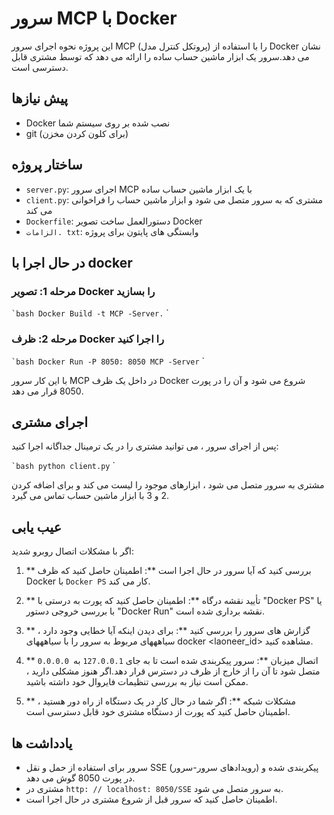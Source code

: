 # سرور MCP با Docker

این پروژه نحوه اجرای سرور MCP (پروتکل کنترل مدل) را با استفاده از Docker نشان می دهد.سرور یک ابزار ماشین حساب ساده را ارائه می دهد که توسط مشتری قابل دسترسی است.

## پیش نیازها

- Docker نصب شده بر روی سیستم شما
- git (برای کلون کردن مخزن)

## ساختار پروژه

- `server.py`: اجرای سرور MCP با یک ابزار ماشین حساب ساده
- `client.py`: مشتری که به سرور متصل می شود و ابزار ماشین حساب را فراخوانی می کند
- `Dockerfile`: دستورالعمل ساخت تصویر Docker
- `الزامات. txt`: وابستگی های پایتون برای پروژه

## در حال اجرا با docker

### مرحله 1: تصویر Docker را بسازید

`` `bash
Docker Build -t MCP -Server.
`` `

### مرحله 2: ظرف Docker را اجرا کنید

`` `bash
Docker Run -P 8050: 8050 MCP -Server
`` `

با این کار سرور MCP در داخل یک ظرف Docker شروع می شود و آن را در پورت 8050 قرار می دهد.

## اجرای مشتری

پس از اجرای سرور ، می توانید مشتری را در یک ترمینال جداگانه اجرا کنید:

`` `bash
python client.py
`` `

مشتری به سرور متصل می شود ، ابزارهای موجود را لیست می کند و برای اضافه کردن 2 و 3 با ابزار ماشین حساب تماس می گیرد.

## عیب یابی

اگر با مشکلات اتصال روبرو شدید:

1. ** بررسی کنید که آیا سرور در حال اجرا است **: اطمینان حاصل کنید که ظرف Docker با `Docker PS` کار می کند.

2. ** تأیید نقشه درگاه **: اطمینان حاصل کنید که پورت به درستی با "Docker PS" یا با بررسی خروجی دستور "Docker Run" نقشه برداری شده است.

3. ** گزارش های سرور را بررسی کنید **: برای دیدن اینکه آیا خطایی وجود دارد ، سیاهههای مربوط به سرور را با سیاهههای docker <laoneer_id> مشاهده کنید.

4. ** اتصال میزبان **: سرور پیکربندی شده است تا به جای `127.0.0.1` به` 0.0.0.0` متصل شود تا آن را از خارج از ظرف در دسترس قرار دهد.اگر هنوز مشکلی دارید ، ممکن است نیاز به بررسی تنظیمات فایروال خود داشته باشید.

5. ** مشکلات شبکه **: اگر شما در حال کار در یک دستگاه از راه دور هستید ، اطمینان حاصل کنید که پورت از دستگاه مشتری خود قابل دسترسی است.

## یادداشت ها

- سرور برای استفاده از حمل و نقل SSE (رویدادهای سرور-سرور) پیکربندی شده و در پورت 8050 گوش می دهد.
- مشتری در `http: // localhost: 8050/SSE` به سرور متصل می شود.
- اطمینان حاصل کنید که سرور قبل از شروع مشتری در حال اجرا است.